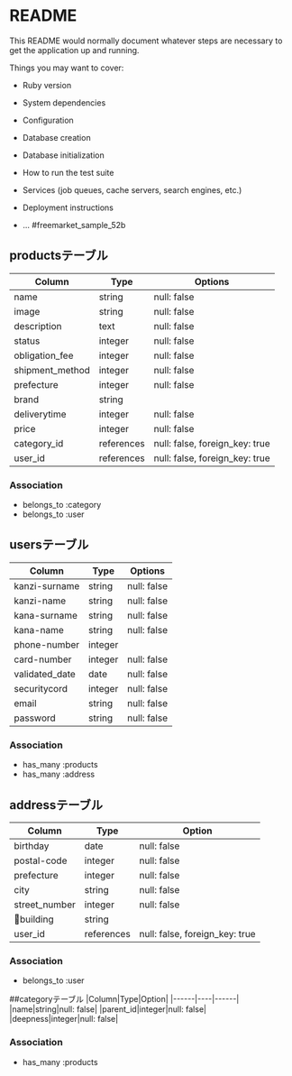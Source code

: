 # README

This README would normally document whatever steps are necessary to get the
application up and running.

Things you may want to cover:

* Ruby version

* System dependencies

* Configuration

* Database creation

* Database initialization

* How to run the test suite

* Services (job queues, cache servers, search engines, etc.)

* Deployment instructions

* ...
#freemarket_sample_52b
## productsテーブル

|Column|Type|Options|
|------|----|-------|
|name|string|null: false|
|image|string|null: false|
|description|text|null: false|
|status|integer|null: false|
|obligation_fee|integer|null: false|
|shipment_method|integer|null: false|
|prefecture|integer|null: false|
|brand|string|
|deliverytime|integer|null: false|
|price|integer|null: false|
|category_id|references|null: false, foreign_key: true|
|user_id|references|null: false, foreign_key: true|
### Association
- belongs_to :category
- belongs_to :user

## usersテーブル

|Column|Type|Options|
|------|----|-------|
|kanzi-surname|string|null: false|
|kanzi-name|string|null: false|
|kana-surname|string|null: false|
|kana-name|string|null: false|
|phone-number|integer|
|card-number|integer|null: false|
|validated_date|date|null: false|
|securitycord|integer|null: false|
|email|string|null: false|
|password|string|null: false|

### Association
- has_many :products
- has_many :address

## addressテーブル
|Column|Type|Option|
|------|----|------|
|birthday|date|null: false|
|postal-code|integer|null: false|
|prefecture|integer|null: false|
|city|string|null: false|
|street_number|integer|null: false|
|building|string|
|user_id|references|null: false, foreign_key: true|

### Association
- belongs_to :user

##categoryテーブル
|Column|Type|Option|
|------|----|------|
|name|string|null: false|
|parent_id|integer|null: false|
|deepness|integer|null: false|

### Association
- has_many :products
